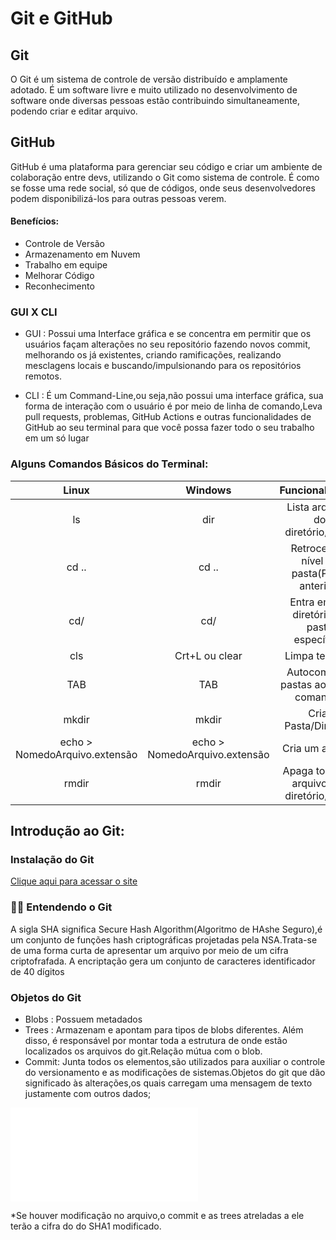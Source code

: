 # Git e GitHub

## Git 
O Git é um sistema de controle de versão distribuído e amplamente adotado. É um software livre e muito utilizado no desenvolvimento de software onde diversas pessoas estão contribuindo simultaneamente, podendo criar e editar arquivo.

## GitHub
GitHub é uma plataforma para gerenciar seu código e criar um ambiente de colaboração entre devs, utilizando o Git como sistema de controle. É como se fosse uma rede social, só que de códigos, onde seus desenvolvedores podem disponibilizá-los para outras pessoas verem.

#### Benefícios:
 - Controle de Versão
 - Armazenamento em Nuvem
 - Trabalho em equipe
 - Melhorar Código
 - Reconhecimento

### GUI X CLI
   
- GUI : Possui uma Interface gráfica e se concentra em permitir que os usuários façam alterações no seu repositório fazendo novos commit, melhorando os já existentes, criando ramificações, realizando mesclagens locais e buscando/impulsionando para os repositórios remotos.

- CLI : É um Command-Line,ou seja,não possui uma interface gráfica, sua forma de interação com o usuário é por meio de linha de comando,Leva pull requests, problemas, GitHub Actions e outras funcionalidades de GitHub ao seu terminal para que você possa fazer todo o seu trabalho em um só lugar


### Alguns Comandos Básicos do Terminal:

**Linux**   | **Windows**| **Funcionalidades**
:---------: | :--------: | :------:
ls |dir|Lista arquivos do diretório/pasta
cd .. |cd ..|Retrocede 1 nível de pasta(Pasta anterior)
cd/|cd/|Entra em um diretório ou pasta específica.
cls |Crt+L ou clear|Limpa terminal
TAB|TAB|Autocompleta pastas ao digitar comandos
 mkdir|mkdir|Criar Pasta/Diretório
 echo > NomedoArquivo.extensão|echo > NomedoArquivo.extensão|Cria um arquivo
 rmdir|rmdir|Apaga todos os arquivos do diretório/pasta

## Introdução ao Git:
### Instalação do Git

[Clique aqui para acessar o site](https://git-scm.com/)

### 👨‍🏫 Entendendo o Git
   A sigla SHA significa Secure Hash Algorithm(Algoritmo de HAshe Seguro),é um conjunto de funções hash criptográficas projetadas pela NSA.Trata-se de uma forma curta de apresentar um arquivo por meio de um cifra criptofrafada. A encriptação gera um conjunto de caracteres identificador de 40 dígitos

### Objetos do Git
 - Blobs : Possuem metadados
 - Trees : Armazenam e apontam para tipos de blobs diferentes. Além disso, é responsável por montar toda a estrutura de onde estão localizados os arquivos do git.Relação mútua com o blob.
 - Commit: Junta todos os elementos,são utilizados para auxiliar o controle do versionamento e as modificações de sistemas.Objetos do git que dão significado às alterações,os quais carregam uma mensagem de texto justamente com outros dados;

![Objetos do Git ](./Anota%C3%A7%C3%B5esImportantes.md)

*Se houver modificação no arquivo,o commit e as trees atreladas a ele terão a cifra do do SHA1 modificado.
